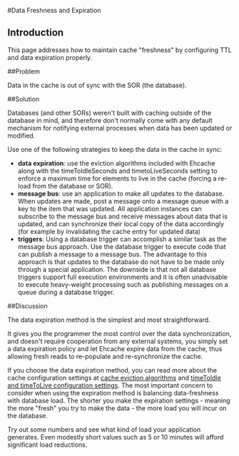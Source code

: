 ---
---
#Data Freshness and Expiration



## Introduction
This page addresses how to maintain cache "freshness" by configuring TTL and data expiration properly.

##Problem

Data in the cache is out of sync with the SOR (the database).

##Solution

Databases (and other SORs) weren't built with caching outside of the database in mind, and therefore don't normally come with any default mechanism for notifying external processes when data has been updated or modified.

Use one of the following strategies to keep the data in the cache in sync:

* **data expiration**: use the eviction algorithms included with Ehcache along with the timeToIdleSeconds and timetoLiveSeconds setting to enforce a maximum time for elements to live in the cache (forcing a re-load from the database or SOR).
* **message bus**: use an application to make all updates to the database. When updates are made, post a message onto a message queue with a key to the item that was updated. All application instances can subscribe to the message bus and receive messages about data that is updated, and can synchronize their local copy of the data accordingly (for example by invalidating the cache entry for updated data)
* **triggers**: Using a database trigger can accomplish a similar task as the message bus approach. Use the database trigger to execute code that can publish a message to a message bus. The advantage to this approach is that updates to the database do not have to be made only through a special application. The downside is that not all database triggers support full execution environments and it is often unadvisable to execute heavy-weight processing such as publishing messages on a queue during a database trigger.

##Discussion

The data expiration method is the simplest and most straightforward.

It gives you the programmer the most control over the data synchronization, and doesn't require cooperation from any external systems, you simply set a data expiration policy and let Ehcache expire data from the cache, thus allowing fresh reads to re-populate and re-synchronize the cache.

If you choose the data expiration method, you can read more about the cache configuration settings at [cache eviction algorithms](/documentation/2.8/apis/cache-eviction-algorithms.html) and [timeToIdle and timeToLive configuration settings](/documentation/2.8/configuration/configuration.html).
The most important concern to consider when using the expiration method is balancing data-freshness with database load. The shorter you make the expiration settings - meaning the more "fresh" you try to make the data - the more load you will incur on the database.

Try out some numbers and see what kind of load your application generates. Even modestly short values such as 5 or 10 minutes will afford significant load reductions.
